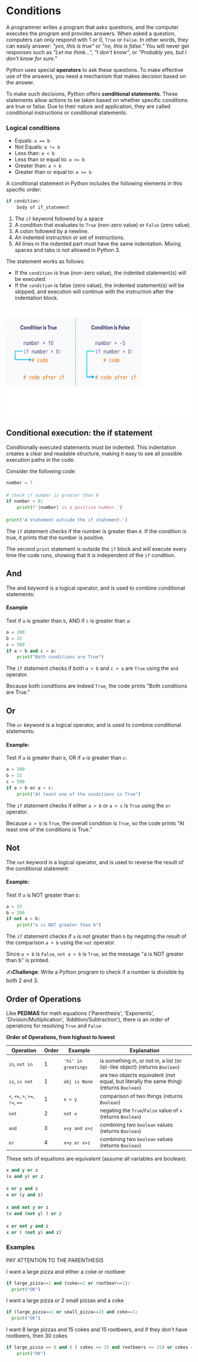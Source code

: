 # Conditions 

A programmer writes a program that asks questions, and the computer executes the program and provides answers. When asked a question, computers can only respond with 1 or 0, `True` or `False`. In other words, they can easily answer: *"yes, this is true"* or *"no, this is false."* You will never get responses such as *"Let me think...", "I don't know"*, or *"Probably yes, but I don't know for sure."*

Python uses special **operators** to ask these questions. To make effective use of the answers, you need a mechanism that makes decision based on the answer. 

To make such decisions, Python offers **conditional statements**. These statements allow actions to be taken based on whether specific conditions are true or false. Due to their nature and application, they are called conditional instructions or conditional statements.

### Logical conditions 

- Equals: `a == b`
- Not Equals: `a != b`
- Less than: `a < b`
- Less than or equal to: `a <= b`
- Greater than: `a > b`
- Greater than or equal to: `a >= b`

A conditional statement in Python includes the following elements in this specific order:

```python
if condition:
    body of if_statement
```

1. The `if` keyword followed by a space
2. A condition that evaluates to `True` (non-zero value) or `False` (zero value).
3. A colon followed by a newline.
4. An indented instruction or set of instructions. 
5. All lines in the indented part must have the same indentation. Mixing spaces and tabs is not allowed in Python 3.

The statement works as follows:

- If the `condition`  is true (non-zero value), the indented statement(s) will be executed.
- If the `condition`  is false (zero value), the indented statement(s) will be skipped, and execution will continue with the instruction after the indentation block.

<img src="Images/if_1.png" height="300">

## Conditional execution: the if statement

Conditionally executed statements must be indented. This indentation creates a clear and readable structure, making it easy to see all possible execution paths in the code.

Consider the following code:

```python
number = 7

# check if number is greater than 0
if number > 0:
    print(f'{number} is a positive number.')

print('A statement outside the if statement.')
```

The `if` statement checks if the number is greater than `0`. If the condition is true, it prints that the number is positive.

The second `print` statement is outside the `if` block and will execute every time the code runs, showing that it is independent of the `if` condition.

## And

The and keyword is a logical operator, and is used to combine conditional statements:

#### Example

Test if `a` is greater than `b`, AND if `c` is greater than `a`:

```python
a = 200
b = 33
c = 500
if a > b and c > a:
	print("Both conditions are True")
```

The `if` statement checks if both `a > b` and `c > a` are `True` using the `and` operator. 

Because both conditions are indeed `True`, the code prints "Both conditions are True."

## Or

The `or` keyword is a logical operator, and is used to combine conditional statements:

#### Example:

Test if `a` is greater than `b`, OR if `a` is greater than `c`:

```python
a = 200
b = 33
c = 500
if a > b or a > c:
	print("At least one of the conditions is True")
```

The `if` statement checks if either `a > b` or `a > c` is `True` using the `or` operator. 

Because `a > b` is `True`, the overall condition is `True`, so the code prints "At least one of the conditions is True."

## Not

The `not` keyword is a logical operator, and is used to reverse the result of the conditional statement:

#### Example:

Test if `a` is NOT greater than `b`:

```python
a = 33
b = 200
if not a > b:
	print("a is NOT greater than b")
```

The `if` statement checks if `a` is not greater than `b` by negating the result of the comparison `a > b` using the `not` operator.

Since `a > b` is `False`, `not a > b` is `True`, so the message "a is NOT greater than b" is printed.

✍️**Challenge**: Write a Python program to check if a number is divisible by both 2 and 3.



## Order of Operations 

Like **PEDMAS** for math equations ('Parenthesis', 'Exponents', 'Division/Multiplication', 'Addition/Subtraction'), there is an order of operations for resolving `True` and `False`



**Order of Operations, from highest to lowest**

| Operation | Order | Example | Explanation |
| --------- | ----- | ------- | ----------- |
|                |       |                                                          ||
| `in`, `not in` | 1    | `'hi' in greetings` | is something in, or not in, a list (or list-like object) (returns `Boolean`) |
| `is`, `is not` | 1    | `obj is None` | are two objects equivalent (not equal, but literally the same thing) (returns `Boolean`) |
| `<`, `<=`, `>`, `>=`, `!=`, `==` | 1 | `x < y` | comparison of two things (returns `Boolean`) |
| `not` | 2 | `not x` | negating the `True`/`False` value of `x` (returns `Boolean`) |
| `and` | 3 | `x<y and x>z` | combining two `boolean` values (returns `Boolean`) |
| `or` | 4 | `x<y or x>z` | combining two `boolean` values (returns `Boolean`) |

These sets of equations are equivalent (assume all variables are boolean):

```python
x and y or z
(x and y) or z

x or y and z
x or (y and z)

x and not y or z
(x and (not y) ) or z

x or not y and z
x or ( (not y) and z)
```





### Examples

PAY ATTENTION TO THE PARENTHESIS

I want a large pizza and either a coke or rootbeer

```python
if large_pizza==1 and (coke==1 or rootbeer==1):
  print("OK")
```



I want a large pizza or 2 small pizzas and a coke

```python
if (large_pizza==1 or small_pizza==2) and coke==1:
  print("OK")
```



I want 8 large pizzas and 15 cokes and 15 rootbeers, and if they don't have rootbeers, then 30 cokes

```python
if large_pizza == 8 and ( ( cokes == 15 and rootbeers == 15) or cokes == 30):
	print("OK")
```






